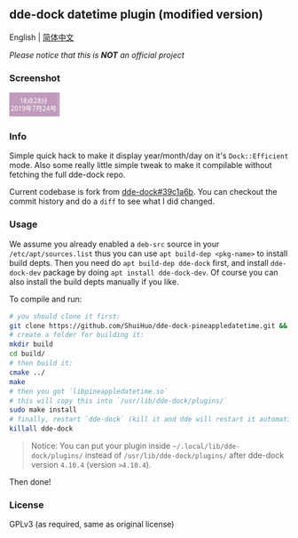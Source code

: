 ## dde-dock datetime plugin (modified version)

English | [简体中文](README.md)

*Please notice that this is **NOT** an official project*

### Screenshot

![Screenshot of pineappledatetime](https://github.com/ShuiHuo/dde-dock-pineappledatetime/raw/media/带日期的时间截图.png)

### Info

Simple quick hack to make it display year/month/day on it's `Dock::Efficient` mode. Also some really little simple tweak to make it compilable without fetching the full dde-dock repo.

Current codebase is fork from [dde-dock#39c1a6b](https://github.com/linuxdeepin/dde-dock/commit/39c1a6b609c65026a505bd6b74a451bff26ee456). You can checkout the commit history and do a `diff` to see what I did changed.

### Usage

We assume you already enabled a `deb-src` source in your `/etc/apt/sources.list` thus you can use `apt build-dep <pkg-name>` to install build depts. Then you need do `apt build-dep dde-dock` first, and install `dde-dock-dev` package by doing `apt install dde-dock-dev`. Of course you can also install the build depts manually if you like.

To compile and run:

``` bash
# you should clone it first:
git clone https://github.com/ShuiHuo/dde-dock-pineappledatetime.git && cd dde-dock-pineappledatetime/
# create a folder for building it:
mkdir build
cd build/
# then build it:
cmake ../
make
# then you got `libpineappledatetime.so`
# this will copy this into `/usr/lib/dde-dock/plugins/`
sudo make install
# finally, restart `dde-dock` (kill it and dde will restart it automatically)
killall dde-dock
```

> Notice: You can put your plugin inside `~/.local/lib/dde-dock/plugins/` instead of `/usr/lib/dde-dock/plugins/` after dde-dock version `4.10.4` (version `>4.10.4`).

Then done!

### License

GPLv3 (as required, same as original license)
